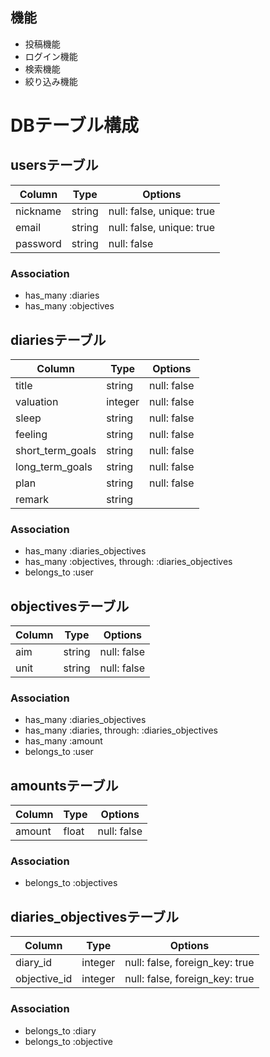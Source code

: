 ## 機能
- 投稿機能
- ログイン機能
- 検索機能
- 絞り込み機能


# DBテーブル構成

 ## usersテーブル

|Column|Type|Options|
|------|----|-------|
|nickname|string|null: false, unique: true|
|email|string|null: false, unique: true|
|password|string|null: false|

### Association
- has_many :diaries
- has_many :objectives

 ## diariesテーブル

|Column|Type|Options|
|------|----|-------|
|title|string|null: false|
|valuation|integer|null: false|
|sleep|string|null: false|
|feeling|string|null: false|
|short_term_goals|string|null: false|
|long_term_goals|string|null: false|
|plan|string|null: false|
|remark|string| |

### Association
- has_many :diaries_objectives
- has_many :objectives, through: :diaries_objectives
- belongs_to :user

 ## objectivesテーブル

|Column|Type|Options|
|------|----|-------|
|aim|string|null: false|
|unit|string|null: false|

### Association
- has_many :diaries_objectives
- has_many :diaries, through: :diaries_objectives
- has_many :amount
- belongs_to :user

 ## amountsテーブル

|Column|Type|Options|
|------|----|-------|
|amount|float|null: false|

### Association
- belongs_to :objectives

 ## diaries_objectivesテーブル

|Column|Type|Options|
|------|----|-------|
|diary_id|integer|null: false, foreign_key: true|
|objective_id|integer|null: false, foreign_key: true|

### Association
- belongs_to :diary
- belongs_to :objective

